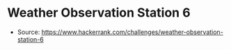 # Weather Observation Station 6 

- Source: https://www.hackerrank.com/challenges/weather-observation-station-6